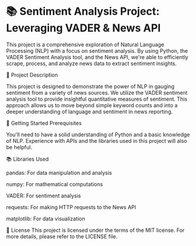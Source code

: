 # 📚 Sentiment Analysis Project: Leveraging VADER & News API

This project is a comprehensive exploration of Natural Language Processing (NLP) with a focus on sentiment analysis. 
By using Python, the VADER Sentiment Analysis tool, and the News API, we're able to efficiently scrape, process, and analyze news data to extract sentiment insights.

📝 Project Description

This project is designed to demonstrate the power of NLP in gauging sentiment from a variety of news sources.
We utilize the VADER sentiment analysis tool to provide insightful quantitative measures of sentiment. 
This approach allows us to move beyond simple keyword counts and into a deeper understanding of language and sentiment in news reporting.

🚀 Getting Started
Prerequisites

You'll need to have a solid understanding of Python and a basic knowledge of NLP. 
Experience with APIs and the libraries used in this project will also be helpful.

📚 Libraries Used

pandas: For data manipulation and analysis

numpy: For mathematical computations

VADER: For sentiment analysis

requests: For making HTTP requests to the News API

matplotlib: For data visualization

📃 License
This project is licensed under the terms of the MIT license. 
For more details, please refer to the LICENSE file.
